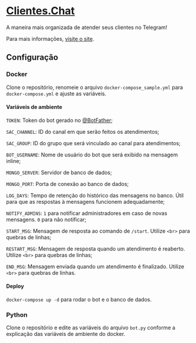 # [Clientes.Chat](https://clientes.chat)

A maneira mais organizada de atender seus clientes no Telegram!

Para mais informações, [visite o site](https://clientes.chat).

## Configuração

### Docker

Clone o repositório, renomeie o arquivo `docker-compose_sample.yml` para `docker-compose.yml` e ajuste as variáveis.

#### Variáveis de ambiente

`TOKEN`: Token do bot gerado no [@BotFather](https://t.me/BotFather);

`SAC_CHANNEL`: ID do canal em que serão feitos os atendimentos;

`SAC_GROUP`: ID do grupo que será vinculado ao canal para atendimentos;

`BOT_USERNAME`: Nome de usuário do bot que será exibido na mensagem inline;

`MONGO_SERVER`: Servidor de banco de dados;

`MONGO_PORT`: Porta de conexão ao banco de dados;

`LOG_DAYS`: Tempo de retenção do histórico das mensagens no banco. Útil para que as respostas à mensagens funcionem adequadamente;

`NOTIFY_ADMINS`: `1` para notificar administradores em caso de novas mensagens. `0` para não notificar;

`START_MSG`: Mensagem de resposta ao comando de `/start`. Utilize `<br>` para quebras de linhas;

`RESTART_MSG`: Mensagem de resposta quando um atendimento é reaberto. Utilize `<br>` para quebras de linhas;

`END_MSG`: Mensagem enviada quando um atendimento é finalizado. Utilize `<br>` para quebras de linhas.

#### Deploy

`docker-compose up -d` para rodar o bot e o banco de dados.

### Python

Clone o repositório e edite as variáveis do arquivo `bot.py` conforme a explicação das variáveis de ambiente do docker.
